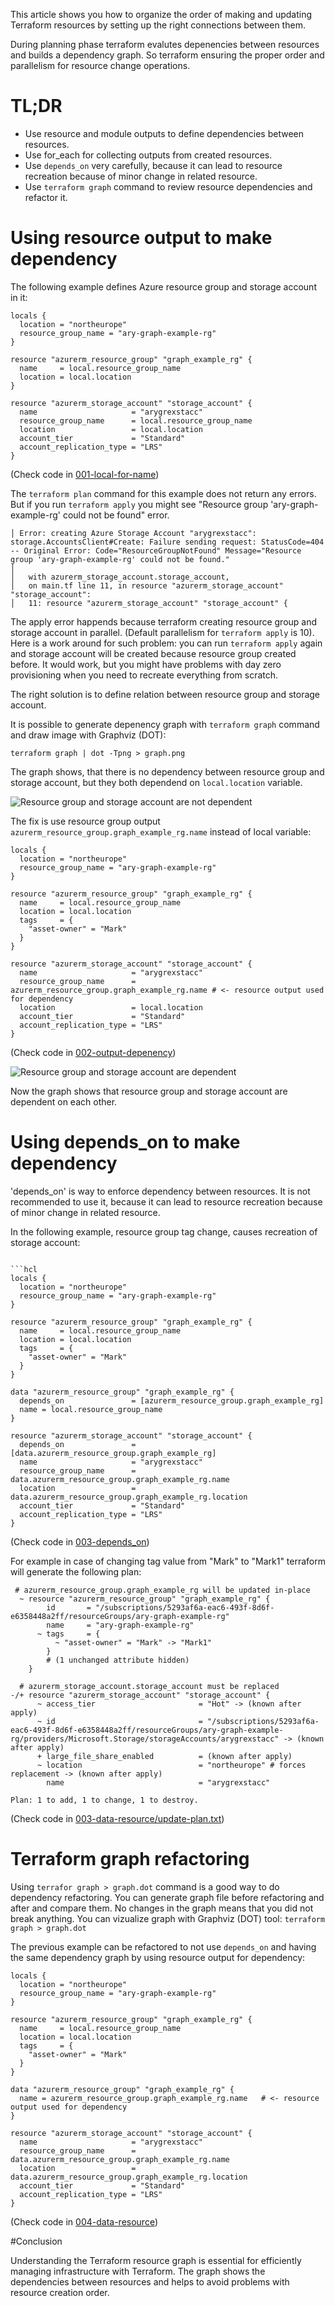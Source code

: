 
This article shows you how to organize the order of making and updating Terraform resources by setting up the right connections between them.

During planning phase terraform evalutes depenencies between resources and builds a dependency graph. So terraform ensuring the proper order and parallelism for resource change operations.

# TL;DR

* Use resource and module outputs to define dependencies between resources.
* Use for_each for collecting outputs from created resources.
* Use `depends_on` very carefully, because it can lead to resource recreation because of minor change in related resource.
* Use `terraform graph` command to review resource dependencies and refactor it.


# Using resource output to make dependency

The following example defines Azure resource group and storage account in it:

```hcl
locals {
  location = "northeurope"
  resource_group_name = "ary-graph-example-rg"   
}

resource "azurerm_resource_group" "graph_example_rg" {
  name     = local.resource_group_name
  location = local.location
}

resource "azurerm_storage_account" "storage_account" {
  name                     = "arygrexstacc"
  resource_group_name      = local.resource_group_name
  location                 = local.location
  account_tier             = "Standard"
  account_replication_type = "LRS"
}

```
(Check code in [001-local-for-name]())

The `terraform plan` command for this example does not return any errors. 
But if you run `terraform apply` you might see "Resource group 'ary-graph-example-rg' could not be found" error.

```
│ Error: creating Azure Storage Account "arygrexstacc": storage.AccountsClient#Create: Failure sending request: StatusCode=404 -- Original Error: Code="ResourceGroupNotFound" Message="Resource group 'ary-graph-example-rg' could not be found."    
│
│   with azurerm_storage_account.storage_account,
│   on main.tf line 11, in resource "azurerm_storage_account" "storage_account":
│   11: resource "azurerm_storage_account" "storage_account" {
```

The apply error happends because terraform creating resource group and storage account in parallel. (Default parallelism for `terraform apply` is 10). 
Here is a work around for such problem: you can run `terraform apply` again and storage account will be created because resource group created before. It would work, but you might have problems with day zero provisioning when you need to recreate everything from scratch.

The right solution is to define relation between resource group and storage account. 

It is possible to generate depenency graph with `terraform graph` command and draw image with Graphviz (DOT):
```
terraform graph | dot -Tpng > graph.png
```

The graph shows, that there is no dependency between resource group and storage account, but they both dependend on `local.location` variable. 


![Resource group and storage account are not dependent](https://raw.githubusercontent.com/musukvl/article-terraform-graph/master/001-local-for-name/graph.png)

The fix is use resource group output `azurerm_resource_group.graph_example_rg.name` instead of local variable:

```hcl
locals {
  location = "northeurope"
  resource_group_name = "ary-graph-example-rg"   
}

resource "azurerm_resource_group" "graph_example_rg" {
  name     = local.resource_group_name
  location = local.location
  tags     = {
    "asset-owner" = "Mark"
  }
}

resource "azurerm_storage_account" "storage_account" {
  name                     = "arygrexstacc"
  resource_group_name      = azurerm_resource_group.graph_example_rg.name # <- resource output used for dependency
  location                 = local.location
  account_tier             = "Standard"
  account_replication_type = "LRS"
}

```
 (Check code in [002-output-depenency]())




![Resource group and storage account are dependent](https://raw.githubusercontent.com/musukvl/article-terraform-graph/master/002-output-depenency/graph.png)

Now the graph shows that resource group and storage account are dependent on each other. 

# Using depends_on to make dependency

'depends_on' is way to enforce dependency between resources. It is not recommended to use it, because it can lead to resource recreation because of minor change in related resource.

In the following example, resource group tag change, causes recreation of storage account:

```hcl

```hcl
locals {
  location = "northeurope"
  resource_group_name = "ary-graph-example-rg"   
}

resource "azurerm_resource_group" "graph_example_rg" {
  name     = local.resource_group_name
  location = local.location
  tags     = {
    "asset-owner" = "Mark"
  }
}

data "azurerm_resource_group" "graph_example_rg" {
  depends_on               = [azurerm_resource_group.graph_example_rg]
  name = local.resource_group_name
}

resource "azurerm_storage_account" "storage_account" {
  depends_on               = [data.azurerm_resource_group.graph_example_rg]
  name                     = "arygrexstacc"
  resource_group_name      = data.azurerm_resource_group.graph_example_rg.name
  location                 = data.azurerm_resource_group.graph_example_rg.location
  account_tier             = "Standard"
  account_replication_type = "LRS"
}
```
(Check code in [003-depends_on]())

For example in case of changing tag value from "Mark" to "Mark1" terraform will generate the following plan:

```hcl
 # azurerm_resource_group.graph_example_rg will be updated in-place
  ~ resource "azurerm_resource_group" "graph_example_rg" {
        id       = "/subscriptions/5293af6a-eac6-493f-8d6f-e6358448a2ff/resourceGroups/ary-graph-example-rg"
        name     = "ary-graph-example-rg"
      ~ tags     = {
          ~ "asset-owner" = "Mark" -> "Mark1"
        }
        # (1 unchanged attribute hidden)
    }

  # azurerm_storage_account.storage_account must be replaced
-/+ resource "azurerm_storage_account" "storage_account" {
      ~ access_tier                       = "Hot" -> (known after apply)
      ~ id                                = "/subscriptions/5293af6a-eac6-493f-8d6f-e6358448a2ff/resourceGroups/ary-graph-example-rg/providers/Microsoft.Storage/storageAccounts/arygrexstacc" -> (known after apply)
      + large_file_share_enabled          = (known after apply)
      ~ location                          = "northeurope" # forces replacement -> (known after apply)
        name                              = "arygrexstacc"

Plan: 1 to add, 1 to change, 1 to destroy.

```
(Check code in [003-data-resource/update-plan.txt]())

# Terraform graph refactoring

Using `terrafor graph > graph.dot` command is a good way to do dependency refactoring. You can generate graph file before refactoring and after and compare them. No changes in the graph means that you did not break anything.
You can vizualize graph with Graphviz (DOT) tool: `terraform graph > graph.dot`

The previous example can be refactored to not use `depends_on` and having the same dependency graph by using resource output for dependency:

```hcl
locals {
  location = "northeurope"
  resource_group_name = "ary-graph-example-rg"   
}

resource "azurerm_resource_group" "graph_example_rg" {
  name     = local.resource_group_name
  location = local.location
  tags     = {
    "asset-owner" = "Mark"
  }
}

data "azurerm_resource_group" "graph_example_rg" {  
  name = azurerm_resource_group.graph_example_rg.name   # <- resource output used for dependency
}

resource "azurerm_storage_account" "storage_account" {
  name                     = "arygrexstacc"
  resource_group_name      = data.azurerm_resource_group.graph_example_rg.name
  location                 = data.azurerm_resource_group.graph_example_rg.location
  account_tier             = "Standard"
  account_replication_type = "LRS"
}

```
(Check code in [004-data-resource]())


#Conclusion

Understanding the Terraform resource graph is essential for efficiently managing infrastructure with Terraform. 
The graph shows the dependencies between resources and helps to avoid problems with resource creation order.
